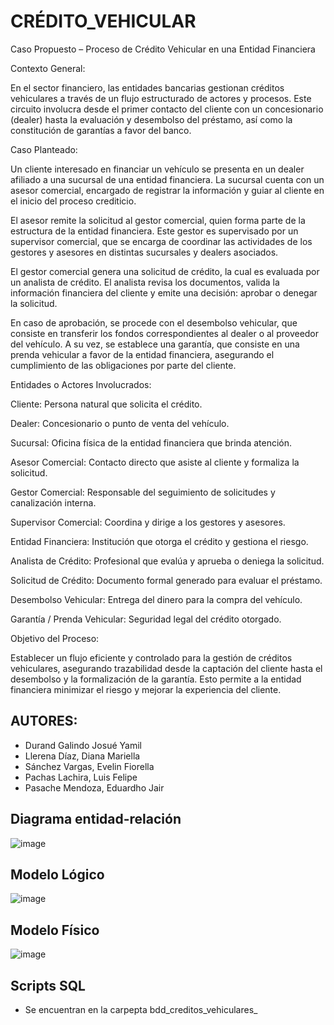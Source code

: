 # CRÉDITO_VEHICULAR
Caso Propuesto – Proceso de Crédito Vehicular en una Entidad Financiera

Contexto General:

En el sector financiero, las entidades bancarias gestionan créditos vehiculares a través de un flujo estructurado de actores y procesos. Este circuito involucra desde el primer contacto del cliente con un concesionario (dealer) hasta la evaluación y desembolso del préstamo, así como la constitución de garantías a favor del banco.

Caso Planteado:

Un cliente interesado en financiar un vehículo se presenta en un dealer afiliado a una sucursal de una entidad financiera. La sucursal cuenta con un asesor comercial, encargado de registrar la información y guiar al cliente en el inicio del proceso crediticio.

El asesor remite la solicitud al gestor comercial, quien forma parte de la estructura de la entidad financiera. Este gestor es supervisado por un supervisor comercial, que se encarga de coordinar las actividades de los gestores y asesores en distintas sucursales y dealers asociados.

El gestor comercial genera una solicitud de crédito, la cual es evaluada por un analista de crédito. El analista revisa los documentos, valida la información financiera del cliente y emite una decisión: aprobar o denegar la solicitud.

En caso de aprobación, se procede con el desembolso vehicular, que consiste en transferir los fondos correspondientes al dealer o al proveedor del vehículo. A su vez, se establece una garantía, que consiste en una prenda vehicular a favor de la entidad financiera, asegurando el cumplimiento de las obligaciones por parte del cliente.

Entidades o Actores Involucrados:

Cliente: Persona natural que solicita el crédito.

Dealer: Concesionario o punto de venta del vehículo.

Sucursal: Oficina física de la entidad financiera que brinda atención.

Asesor Comercial: Contacto directo que asiste al cliente y formaliza la solicitud.

Gestor Comercial: Responsable del seguimiento de solicitudes y canalización interna.

Supervisor Comercial: Coordina y dirige a los gestores y asesores.

Entidad Financiera: Institución que otorga el crédito y gestiona el riesgo.

Analista de Crédito: Profesional que evalúa y aprueba o deniega la solicitud.

Solicitud de Crédito: Documento formal generado para evaluar el préstamo.

Desembolso Vehicular: Entrega del dinero para la compra del vehículo.

Garantía / Prenda Vehicular: Seguridad legal del crédito otorgado.

Objetivo del Proceso:

Establecer un flujo eficiente y controlado para la gestión de créditos vehiculares, asegurando trazabilidad desde la captación del cliente hasta el desembolso y la formalización de la garantía. Esto permite a la entidad financiera minimizar el riesgo y mejorar la experiencia del cliente.

## AUTORES:

- Durand Galindo Josué Yamil  
- Llerena Díaz, Diana Mariella  
- Sánchez Vargas, Evelin Fiorella  
- Pachas Lachira, Luis Felipe
- Pasache Mendoza, Eduardho Jair

## Diagrama entidad-relación
![image](https://github.com/user-attachments/assets/a2c017ba-984c-4ff7-9b7a-1d249a914fd7)

## Modelo Lógico
![image](https://github.com/user-attachments/assets/b5cfd3f5-83ca-486f-b961-dae1dc9e4f27)


## Modelo Físico
![image](https://github.com/user-attachments/assets/507bf505-eace-46ec-93b8-0e0139bd2ae5)

## Scripts SQL
- Se encuentran en la carpepta bdd_creditos_vehiculares_


